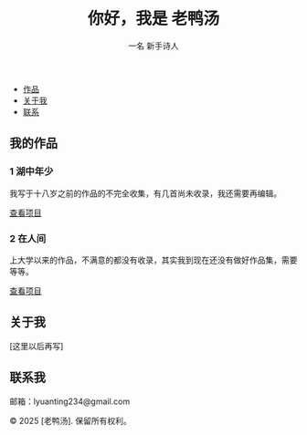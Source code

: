 <!DOCTYPE html>
<html lang="en">
<head>    
<meta charset="UTF-8">    
<meta name="viewport" content="width=device-width, initial-scale=1.0">    
<title>我的作品集</title>    
<link rel="stylesheet" href="styles.css">
</head>
<body>    
<header>        
<h1>你好，我是 老鸭汤</h1>        
<p>一名 新手诗人</p>    
</header>    
<nav>        
<ul>            
<li><a href="#projects">作品</a></li>            
<li><a href="#about">关于我</a></li>            
<li><a href="#contact">联系</a></li>        
</ul>    
</nav>    
<main>        
<section id="projects">            
<h2>我的作品</h2>            
<div class="project">                
<h3>1 湖中年少 </h3>                
<p>我写于十八岁之前的作品的不完全收集，有几首尚未收录，我还需要再编辑。</p>                
<a href="https://github.com/1Charlineesttriste/1Charlineestriste.github.io/blob/main/%E6%B9%96%E4%B8%AD%E5%B9%B4%E5%B0%91.pdf">查看项目</a>            
</div>            
<div class="project">                
<h3>2 在人间 </h3>                
<p>上大学以来的作品，不满意的都没有收录，其实我到现在还没有做好作品集，需要等等。</p>                
<a href="https://example.com">查看项目</a>            
</div>        
</section>        
<section id="about">            
<h2>关于我</h2>            
<p>[这里以后再写]</p>        
</section>        
<section id="contact">            
<h2>联系我</h2>            
<p>邮箱：lyuanting234@gmail.com</p>        
</section>    
</main>    
<footer>        
<p>© 2025 [老鸭汤]. 保留所有权利。</p>    
</footer>
</body>
</html>
